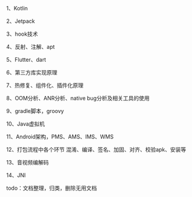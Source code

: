 1、Kotlin

2、Jetpack

3、hook技术

4、反射、注解、apt

5、Flutter、dart

6、第三方库实现原理

7、热修复、组件化、插件化原理

8、OOM分析、ANR分析、native bug分析及相关工具的使用

9、gradle脚本，groovy

10、Java虚拟机

11、Android架构，PMS、AMS、IMS、WMS

12、打包流程中各个环节
    混淆、编译、签名、加固、对齐、校验apk、安装等

13、音视频编解码

14、JNI

todo：文档整理，归类，删除无用文档